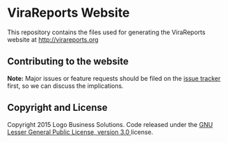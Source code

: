 ViraReports Website
====================

This repository contains the files used for generating the ViraReports website at http://virareports.org

Contributing to the website
---------------------------

**Note:** Major issues or feature requests should be filed on the [issue tracker](https://github.com/virareports/website/issues) first, so we can discuss the implications.


## Copyright and License

Copyright 2015 Logo Business Solutions. Code released under the [GNU Lesser General Public License, version 3.0 ](https://github.com/virareports/website/LICENSE) license.

